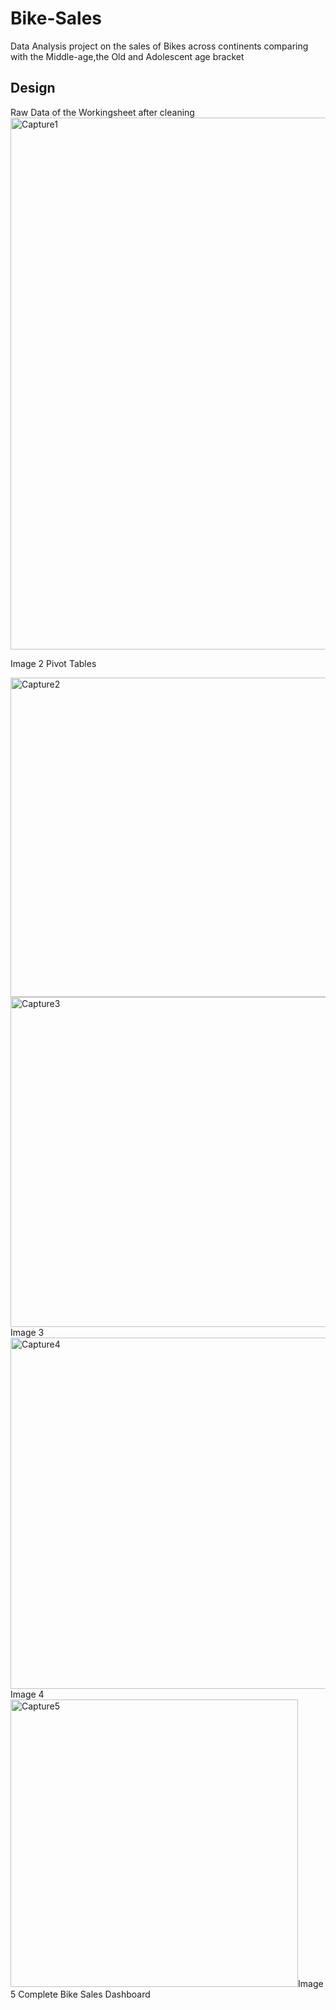 # Bike-Sales
Data Analysis project on the sales of Bikes across continents comparing with the Middle-age,the Old and Adolescent age bracket

## Design
Raw Data of the Workingsheet after cleaning
<img width="851" alt="Capture1" src="https://github.com/Teri11/Bike-Sales/assets/90449633/41cdbf08-b56d-41f8-9762-f04df547746f">

Image 2 Pivot Tables

<img width="511" alt="Capture2" src="https://github.com/Teri11/Bike-Sales/assets/90449633/3abd2fdf-b983-4b1d-ae75-f67f34321178">
<img width="528" alt="Capture3" src="https://github.com/Teri11/Bike-Sales/assets/90449633/2358ca20-11d4-40b3-a783-0f9546e75b9a">Image 3
<img width="562" alt="Capture4" src="https://github.com/Teri11/Bike-Sales/assets/90449633/4389579f-e8a4-4078-abc1-0f6d1821496e">Image 4
 <img width="460" alt="Capture5" src="https://github.com/Teri11/Bike-Sales/assets/90449633/db739f38-693c-42d2-844e-ee623e39a15f">Image 5 Complete Bike Sales Dashboard


